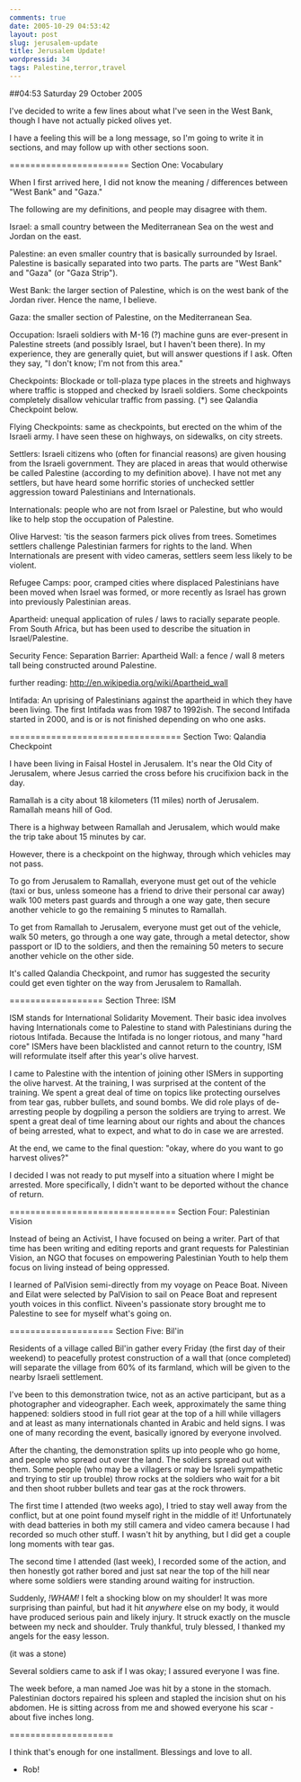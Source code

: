 ```yaml
---
comments: true
date: 2005-10-29 04:53:42
layout: post
slug: jerusalem-update
title: Jerusalem Update!
wordpressid: 34
tags: Palestine,terror,travel
---
```


##04:53 Saturday 29 October 2005

I've decided to write a few lines about what I've seen in the West Bank, though I have not actually picked olives yet.

I have a feeling this will be a long message, so I'm going to write it in sections, and may follow up with other sections soon.

=======================
Section One: Vocabulary

When I first arrived here, I did not know the meaning / differences between "West Bank" and "Gaza."

The following are my definitions, and people may disagree with them.

Israel: a small country between the Mediterranean Sea on the west and Jordan on the east.

Palestine: an even smaller country that is basically surrounded by Israel.  Palestine is basically separated into two parts.  The parts are "West Bank" and "Gaza" (or "Gaza Strip").

West Bank: the larger section of Palestine, which is on the west bank of the Jordan river.  Hence the name, I believe.

Gaza: the smaller section of Palestine, on the Mediterranean Sea.

Occupation: Israeli soldiers with M-16 (?) machine guns are ever-present in Palestine streets (and possibly Israel, but I haven't been there).  In my experience, they are generally quiet, but will answer questions if I ask.  Often they say, "I don't know; I'm not from this area."

Checkpoints: Blockade or toll-plaza type places in the streets and highways where traffic is stopped and checked by Israeli soldiers. Some checkpoints completely disallow vehicular traffic from passing. (*) see Qalandia Checkpoint below.

Flying Checkpoints: same as checkpoints, but erected on the whim of the Israeli army.  I have seen these on highways, on sidewalks, on city streets.

Settlers: Israeli citizens who (often for financial reasons) are given housing from the Israeli government.  They are placed in areas that would otherwise be called Palestine (according to my definition above).  I have not met any settlers, but have heard some horrific stories of unchecked settler aggression toward Palestinians and Internationals.

Internationals: people who are not from Israel or Palestine, but who would like to help stop the occupation of Palestine.

Olive Harvest: 'tis the season farmers pick olives from trees. Sometimes settlers challenge Palestinian farmers for rights to the land.  When Internationals are present with video cameras, settlers seem less likely to be violent.

Refugee Camps: poor, cramped cities where displaced Palestinians have been moved when Israel was formed, or more recently as Israel has grown into previously Palestinian areas.

Apartheid: unequal application of rules / laws to racially separate people.  From South Africa, but has been used to describe the situation in Israel/Palestine.

Security Fence:
Separation Barrier:
Apartheid Wall:  a fence / wall 8 meters tall being constructed around Palestine.

further reading: http://en.wikipedia.org/wiki/Apartheid_wall

Intifada: An uprising of Palestinians against the apartheid in which they have been living.  The first Intifada was from 1987 to 1992ish. The second Intifada started in 2000, and is or is not finished depending on who one asks.

=================================
Section Two:  Qalandia Checkpoint

I have been living in Faisal Hostel in Jerusalem.  It's near the Old City of Jerusalem, where Jesus carried the cross before his crucifixion back in the day.

Ramallah is a city about 18 kilometers (11 miles) north of Jerusalem. Ramallah means hill of God.

There is a highway between Ramallah and Jerusalem, which would make the trip take about 15 minutes by car.

However, there is a checkpoint on the highway, through which vehicles may not pass.

To go from Jerusalem to Ramallah, everyone must get out of the vehicle (taxi or bus, unless someone has a friend to drive their personal car away) walk 100 meters past guards and through a one way gate, then secure another vehicle to go the remaining 5 minutes to Ramallah.

To get from Ramallah to Jerusalem, everyone must get out of the vehicle, walk 50 meters, go through a one way gate, through a metal detector, show passport or ID to the soldiers, and then the remaining 50 meters to secure another vehicle on the other side.

It's called Qalandia Checkpoint, and rumor has suggested the security could get even tighter on the way from Jerusalem to Ramallah.

==================
Section Three: ISM

ISM stands for International Solidarity Movement.  Their basic idea involves having Internationals come to Palestine to stand with Palestinians during the riotous Intifada.  Because the Intifada is no longer riotous, and many "hard core" ISMers have been blacklisted and cannot return to the country, ISM will reformulate itself after this year's olive harvest.

I came to Palestine with the intention of joining other ISMers in supporting the olive harvest.  At the training, I was surprised at the content of the training.  We spent a great deal of time on topics like protecting ourselves from tear gas, rubber bullets, and sound bombs. We did role plays of de-arresting people by dogpiling a person the soldiers are trying to arrest.  We spent a great deal of time learning about our rights and about the chances of being arrested, what to expect, and what to do in case we are arrested.

At the end, we came to the final question: "okay, where do you want to go harvest olives?"

I decided I was not ready to put myself into a situation where I might be arrested.  More specifically, I didn't want to be deported without the chance of return.

================================
Section Four: Palestinian Vision

Instead of being an Activist, I have focused on being a writer.  Part of that time has been writing and editing reports and grant requests for Palestinian Vision, an NGO that focuses on empowering Palestinian Youth to help them focus on living instead of being oppressed.

I learned of PalVision semi-directly from my voyage on Peace Boat. Niveen and Eilat were selected by PalVision to sail on Peace Boat and represent youth voices in this conflict.  Niveen's passionate story brought me to Palestine to see for myself what's going on.

====================
Section Five: Bil'in

Residents of a village called Bil'in gather every Friday (the first day of their weekend) to peacefully protest construction of a wall that (once completed) will separate the village from 60% of its farmland, which will be given to the nearby Israeli settlement.

I've been to this demonstration twice, not as an active participant, but as a photographer and videographer.  Each week, approximately the same thing happened: soldiers stood in full riot gear at the top of a hill while villagers and at least as many internationals chanted in Arabic and held signs.  I was one of many recording the event, basically ignored by everyone involved.

After the chanting, the demonstration splits up into people who go home, and people who spread out over the land.  The soldiers spread out with them.  Some people (who may be a villagers or may be Israeli sympathetic and trying to stir up trouble) throw rocks at the soldiers who wait for a bit and then shoot rubber bullets and tear gas at the rock throwers.

The first time I attended (two weeks ago), I tried to stay well away from the conflict, but at one point found myself right in the middle of it!  Unfortunately with dead batteries in both my still camera and video camera because I had recorded so much other stuff.  I wasn't hit by anything, but I did get a couple long moments with tear gas.

The second time I attended (last week), I recorded some of the action, and then honestly got rather bored and just sat near the top of the hill near where some soldiers were standing around waiting for instruction.

Suddenly, _!*WHAM*!_ I felt a shocking blow on my shoulder!  It was more surprising than painful, but had it hit *anywhere* else on my body, it would have produced serious pain and likely injury.  It struck exactly on the muscle between my neck and shoulder.  Truly thankful, truly blessed, I thanked my angels for the easy lesson.

(it was a stone)

Several soldiers came to ask if I was okay; I assured everyone I was fine.

The week before, a man named Joe was hit by a stone in the stomach. Palestinian doctors repaired his spleen and stapled the incision shut on his abdomen.  He is sitting across from me and showed everyone his scar - about five inches long.

====================

I think that's enough for one installment.  Blessings and love to all.

- Rob!
